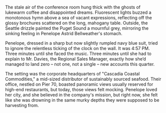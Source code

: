 The stale air of the conference room hung thick with the ghosts of lukewarm coffee and disappointed dreams. Fluorescent lights buzzed a monotonous hymn above a sea of vacant expressions, reflecting off the glossy brochures scattered on the long, mahogany table. Outside, the Seattle drizzle painted the Puget Sound a mournful grey, mirroring the sinking feeling in Penelope Astrid Bellweather's stomach. 

Penelope, dressed in a sharp but now slightly rumpled navy blue suit, tried to ignore the relentless ticking of the clock on the wall. It was 4:57 PM. Three minutes until she faced the music. Three minutes until she had to explain to Mr. Davies, the Regional Sales Manager, exactly how she’d managed to land zero – not one, not a single – new accounts this quarter.

The setting was the corporate headquarters of "Cascadia Coastal Commodities," a mid-sized distributor of sustainably sourced seafood. Their office, nestled on Pier 70, boasted panoramic views usually reserved for high-end restaurants, but today, those views felt mocking. Penelope loved her city, and she believed in the company's mission, but right now, she felt like she was drowning in the same murky depths they were supposed to be harvesting from.
